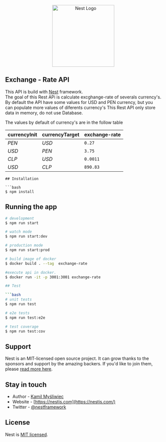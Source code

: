 <p align="center">
  <a href="http://nestjs.com/" target="blank"><img src="https://nestjs.com/img/logo-small.svg" width="200" alt="Nest Logo" /></a>
</p>

[circleci-image]: https://img.shields.io/circleci/build/github/nestjs/nest/master?token=abc123def456
[circleci-url]: https://circleci.com/gh/nestjs/nest


## Exchange - Rate API

This API is build with [Nest](https://github.com/nestjs/nest) framework.<br>
The goal of this Rest APi is calculate excghange-rate of severals currency's.<br>
By default the API have some values for USD and PEN currency, but you can populate
more values of diferents currency's
This Rest API only store data in memory, do not use Database.

The values by default of currency's are in the follow table

currencyInit | currencyTarget | exchange-rate
--- | --- | ---
*PEN* | *USD* | `0.27`
*USD* | *PEN* | `3.75`
*CLP* | *USD* | `0.0011`
*USD* | *CLP* | `890.83`

```
## Installation

```bash
$ npm install
```

## Running the app

```bash
# development
$ npm run start

# watch mode
$ npm run start:dev

# production mode
$ npm run start:prod

# build image of docker
$ docker build . --tag  exchange-rate

#execute api in docker.
$ docker run -it -p 3001:3001 exchange-rate

## Test

```bash
# unit tests
$ npm run test

# e2e tests
$ npm run test:e2e

# test coverage
$ npm run test:cov
```

## Support

Nest is an MIT-licensed open source project. It can grow thanks to the sponsors and support by the amazing backers. If you'd like to join them, please [read more here](https://docs.nestjs.com/support).

## Stay in touch

- Author - [Kamil Myśliwiec](https://kamilmysliwiec.com)
- Website - [https://nestjs.com](https://nestjs.com/)
- Twitter - [@nestframework](https://twitter.com/nestframework)

## License

Nest is [MIT licensed](LICENSE).
